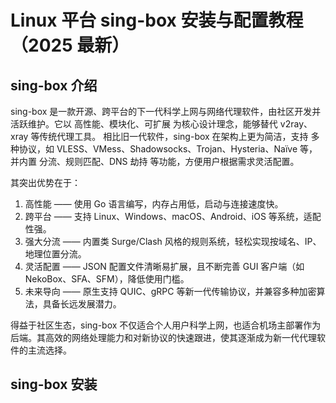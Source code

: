 # Linux 平台 sing-box 安装与配置教程（2025 最新）

## sing-box 介绍

sing-box 是一款开源、跨平台的下一代科学上网与网络代理软件，由社区开发并活跃维护。它以 高性能、模块化、可扩展 为核心设计理念，能够替代 v2ray、xray 等传统代理工具。
相比旧一代软件，sing-box 在架构上更为简洁，支持 多种协议，如 VLESS、VMess、Shadowsocks、Trojan、Hysteria、Naïve 等，并内置 分流、规则匹配、DNS 劫持 等功能，方便用户根据需求灵活配置。

其突出优势在于：

1. 高性能 —— 使用 Go 语言编写，内存占用低，启动与连接速度快。
2. 跨平台 —— 支持 Linux、Windows、macOS、Android、iOS 等系统，适配性强。
3. 强大分流 —— 内置类 Surge/Clash 风格的规则系统，轻松实现按域名、IP、地理位置分流。
4. 灵活配置 —— JSON 配置文件清晰易扩展，且不断完善 GUI 客户端（如 NekoBox、SFA、SFM），降低使用门槛。
5. 未来导向 —— 原生支持 QUIC、gRPC 等新一代传输协议，并兼容多种加密算法，具备长远发展潜力。

得益于社区生态，sing-box 不仅适合个人用户科学上网，也适合机场主部署作为后端。其高效的网络处理能力和对新协议的快速跟进，使其逐渐成为新一代代理软件的主流选择。

## sing-box 安装

